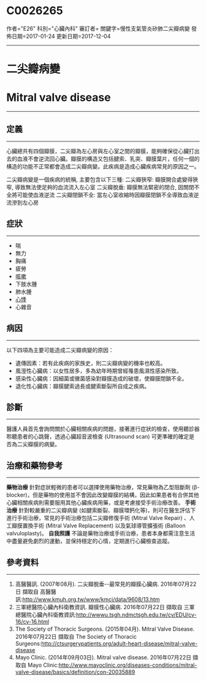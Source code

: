 # C0026265
作者="E26"
科別="心臟內科"
審訂者=
關鍵字=慢性支氣管炎矽肺二尖瓣病變
發佈日期=2017-01-24
更新日期=2017-12-04

----------
# 二尖瓣病變
# Mitral valve disease
----------
## 定義
----------

心臟總共有四個瓣膜，二尖瓣為左心房與左心室之間的瓣膜，能夠確保從心臟打出去的血液不會逆流回心臟。瓣膜的構造又包括腱索、乳突、瓣膜葉片，任何一個的構造的功能不正常都會造成二尖瓣病變。此疾病是造成心臟疾病常見的原因之一。

二尖瓣病變是一個疾病的統稱, 主要包含以下三種:
二尖瓣狹窄: 瓣膜開合處變得狹窄, 導致無法使足夠的血流流入左心室
二尖瓣脫垂: 瓣膜無法緊密的閉合, 因關閉不全將可能使血液逆流
二尖瓣閉鎖不全: 當左心室收縮時因瓣膜閉鎖不全導致血液逆流滲到左心房

## 症狀
----------
- 喘
- 無力
- 胸痛
- 疲勞
- [咳嗽](C0010200)
- 下肢水腫
- 肺水腫
- [心悸](C0030252)
- 心雜音
## 病因
----------

以下四項為主要可能造成二尖瓣病變的原因：

- 遺傳因素：若有此疾病的家族史，則二尖瓣病變的機率也較高。
- 風溼性心臟病：以女性居多，多為幼年時期曾經罹患風濕性感染所致。
- 感染性心臟病：因細菌或黴菌感染對瓣膜造成的破壞，使瓣膜閉鎖不全。
- 退化性心臟病：瓣膜腱索過長或腱索斷裂所自成之疾病。
## 診斷
----------

醫護人員首先會詢問關於心臟相關疾病的問題，接著進行症狀的檢查，使用聽診器聆聽患者的心跳聲，透過心臟超音波檢查 (Ultrasound scan) 可更準確的確定是否為二尖瓣膜的病變。

## 治療和藥物參考
----------

**藥物治療**
針對症狀輕微的患者可以選擇使用藥物治療，常見藥物為乙型阻斷劑 (β-blocker)，但是藥物的使用並不會因此改變瓣膜的結構，因此如果患者有合併其他心臟相關疾病則需要服用其他心臟疾病用藥，或是考慮接受手術治療改善。
**手術治療**
針對較嚴重的二尖瓣病變 (如腱索斷裂、瓣膜環鈣化等)，則可在醫生評估下進行手術治療，常見的手術治療包括二尖瓣修復手術 (Mitral Valve Repair) 、人工瓣膜置換手術 (Mitral Valve Replacement) 以及氣球導管擴張術 (Balloon valvuloplasty)。
**自我照護**
不論是藥物治療或手術治療，患者本身都需注意生活中盡量避免劇烈的運動，並保持穩定的心情，定期進行心臟檢查追蹤。

## 參考資料
----------
1. 高醫醫訊. (2007年08月). 二尖瓣脫垂--最常見的瓣膜心臟病. 2016年07月22日 擷取自 高醫醫訊:http://www.kmuh.org.tw/www/kmcj/data/9608/13.htm
2. 三軍總醫院心臟內科衛教資訊. 瓣膜性心臟病. 2016年07月22日 擷取自 三軍總醫院心臟內科衛教資訊:http://wwwu.tsgh.ndmctsgh.edu.tw/cv/EDU/cv-16/cv-16.html
3. The Society of Thoracic Surgeons. (2015年04月). Mitral Valve Disease. 2016年07月22日 擷取自 The Society of Thoracic Surgeons:http://ctsurgerypatients.org/adult-heart-disease/mitral-valve-disease
4. Mayo Clinic. (2014年09月03日). Mitral valve disease. 2016年07月22日 擷取自 Mayo Clinic:http://www.mayoclinic.org/diseases-conditions/mitral-valve-disease/basics/definition/con-20035889


